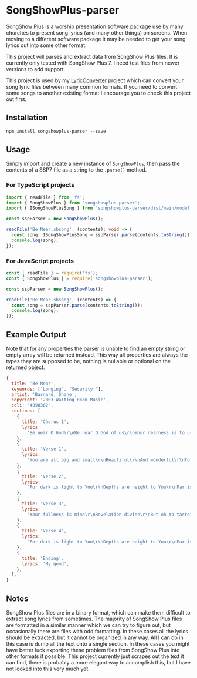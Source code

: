 # SongShowPlus-parser
[SongShow Plus](https://www.songshowplus.com/) is a worship presentation software package use by many churches to present song lyrics (and many other things) on screens. When moving to a different software package it may be needed to get your song lyrics out into some other format.

This project will parses and extract data from SongShow Plus files. It is currently only tested with SongShow Plus 7. I need test files from newer versions to add support.

This project is used by my [LyricConverter](htt://github.com/FiniteLooper/LyricConverter) project which can convert your song lyric files between many common formats. If you need to convert some songs to another existing format I encourage you to check this project out first.

## Installation

```txt
npm install songshowplus-parser --save
```

## Usage
Simply import and create a new instance of `SongShowPlus`, then pass the contents of a SSP7 file as a string to the `.parse()` method.

### For TypeScript projects
```typescript
import { readFile } from 'fs';
import { SongShowPlus } from 'songshowplus-parser';
import { ISongShowPlusSong } from 'songshowplus-parser/dist/main/model';

const sspParser = new SongShowPlus();

readFile('Be Near.sbsong', (contents): void => {
  const song: ISongShowPlusSong = sspParser.parse(contents.toString());
  console.log(song);
});
```

### For JavaScript projects
```javascript
const { readFile } = require('fs');
const { SongShowPlus } = require('songshowplus-parser');

const sspParser = new SongShowPlus();

readFile('Be Near.sbsong', (contents) => {
  const song = sspParser.parse(contents.toString());
  console.log(song);
});
```

## Example Output
Note that for any properties the parser is unable to find an empty string or empty array will be returned instead. This way all properties are always the types they are supposed to be, nothing is nullable or optional on the returned object.
```javascript
{
  title: 'Be Near',
  keywords: ['Longing', "Security'"],
  artist: 'Barnard, Shane',
  copyright: '2003 Waiting Room Music',
  ccli: '4090362',
  sections: [
    {
      title: 'Chorus 1',
      lyrics:
        'Be near O God\r\nBe near O God of us\r\nYour nearness is to us our good\r\nBe near O God\r\nBe near O God of us\r\nYour nearness is to us our good\r\nOur good',
    },
    {
      title: 'Verse 1',
      lyrics:
        "You are all big and small\r\nBeautiful\r\nAnd wonderful\r\nTo trust in grace through faith\r\nBut I'm asking to taste",
    },
    {
      title: 'Verse 2',
      lyrics:
        'For dark is light to You\r\nDepths are height to You\r\nFar is near\r\nBut Lord I need to hear from You',
    },
    {
      title: 'Verse 3',
      lyrics:
        'Your fullness is mine\r\nRevelation divine\r\nBut oh to taste\r\nTo know much more than a page\r\nTo feel Your embrace',
    },
    {
      title: 'Verse 4',
      lyrics:
        'For dark is light to You\r\nDepths are height to You\r\nFar is near\r\nBut Lord I need to hear from You',
    },
    {
      title: 'Ending',
      lyrics: 'My good',
    },
  ],
}
```

## Notes
SongShow Plus files are in a binary format, which can make them difficult to extract song lyrics from sometimes. The majority of SongShow Plus files are formatted in a similar manner which we can try to figure out, but occasionally there are files with odd formatting. In these cases all the lyrics should be extracted, but it cannot be organized in any way. All I can do in this case is dump all the text onto a single section. In these cases you might have better luck exporting these problem files from SongShow Plus into other formats if possible. This project currently just scrapes out the text it can find, there is probably a more elegant way to accomplish this, but I have not looked into this very much yet.

